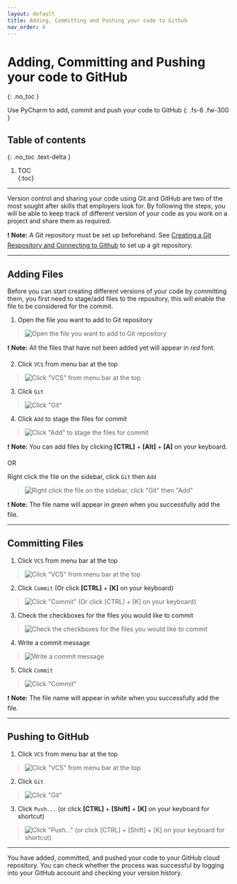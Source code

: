 ```yaml
---
layout: default
title: Adding, Committing and Pushing your code to Github
nav_order: 4
---
```


# Adding, Committing and Pushing your code to GitHub
{: .no_toc }	


Use PyCharm to add, commit and push your code to GitHub
{: .fs-6 .fw-300 }	
## Table of contents	
{: .no_toc .text-delta }	
1. TOC	
{:toc}	

---

Version control and sharing your code using Git and GitHub are two of the most sought after skills that employers look for. By following the steps, you will be able to keep track of different version of your code as you work on a project and share them as required.

❗ **Note:** A Git repository must be set up beforehand. See [Creating a Git Respository and Connecting to Github](https://dlee.ca/user-documentation/docs/task1/) to set up a git repository.

---

## Adding Files
Before you can start creating different versions of your code by committing them, you first need to stage/add files to the repository, this will enable the file to be considered for the commit.

1. Open the file you want to add to Git repository
> ![Open the file you want to add to Git repository](../assets/images/task3-1-1.png)

❗ **Note:** All the files that have not been added yet will appear in _red_ font.

2. Click ```VCS``` from menu bar at the top
> ![Click "VCS" from menu bar at the top](../assets/images/task3-1-2.png)

3. Click ```Git```
> ![Click "Git"](../assets/images/task3-1-3.png)

4. Click ```Add``` to stage the files for commit
> ![Click "Add" to stage the files for commit](../assets/images/task3-1-4.png)

❗ **Note:** You can add files by clicking __[CTRL]__ + __[Alt]__ + __[A]__ on your keyboard.

OR

Right click the file on the sidebar, click ```Git``` then ```Add```
> ![Right click the file on the sidebar, click "Git" then "Add"](../assets/images/task3-1-5.png)

❗ **Note:** The file name will appear in _green_ when you successfully add the file.

---

## Committing Files

1. Click ```VCS``` from menu bar at the top
> ![Click "VCS" from menu bar at the top](../assets/images/task3-2-1.png)

2. Click ```Commit``` (Or click __[CTRL]__ + __[K]__ on your keyboard)
> ![Click "Commit" (Or click __[CTRL]__ + __[K]__ on your keyboard)](../assets/images/task3-2-2.png)

3. Check the checkboxes for the files you would like to commit
> ![Check the checkboxes for the files you would like to commit](../assets/images/task3-2-3.png)

4. Write a commit message
> ![Write a commit message](../assets/images/task3-2-4.png)

5. Click ```Commit```
> ![Click "Commit"](../assets/images/task3-2-5.png)

❗ **Note:** The file name will appear in _white_ when you successfully add the file.

---

## Pushing to GitHub

1. Click ```VCS``` from menu bar at the top
> ![Click "VCS" from menu bar at the top](../assets/images/task3-3-1.png)

2. Click ```Git```
> ![Click "Git"](../assets/images/task3-3-2.png)

3. Click ```Push...``` (or click __[CTRL]__ + __[Shift]__ + __[K]__ on your keyboard for shortcut)
> ![Click "Push..." (or click __[CTRL]__ + __[Shift]__ + __[K]__ on your keyboard for shortcut)](../assets/images/task3-3-3.png)

---

You have added, committed, and pushed your code to your GitHub cloud repository.
You can check whether the process was successful by logging into your GitHub account and checking your version history. 
